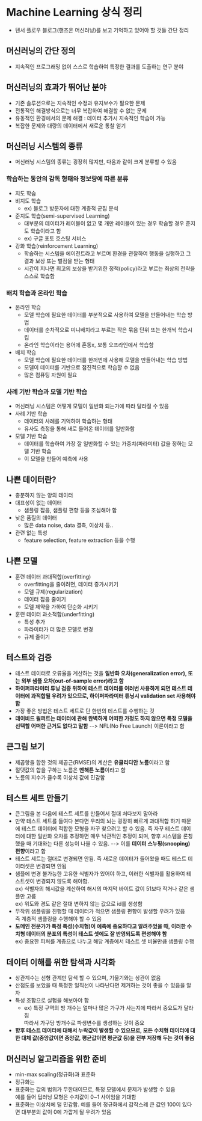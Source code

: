 # Machine Learning 상식 정리
- 텐서 플로우 블로그(핸즈온 머신러닝)를 보고 기억하고 있어야 할 것들 간단 정리

## 머신러닝의 간단 정의
- 지속적인 프로그래밍 없이 스스로 학습하여 특정한 결과를 도출하는 연구 분야

## 머신러닝의 효과가 뛰어난 분야
- 기존 솔루션으로는 지속적인 수정과 유지보수가 필요한 문제
- 전통적인 해결방식으로는 너무 복잡하여 해결할 수 없는 문제 
- 유동적인 환경에서의 문제 해결 : 데이터 추가시 지속적인 학습이 가능 
- 복잡한 문제와 대량의 데이터에서 새로운 통찰 얻기

## 머신러닝 시스템의 종류
- 머신러닝 시스템의 종류는 굉장히 많지만, 다음과 같이 크게 분류할 수 있음

### 학습하는 동안의 감독 형태와 정보량에 따른 분류
- 지도 학습
- 비지도 학습
  - ex) 블로그 방문자에 대한 계층적 군집 분석
- 준지도 학습(semi-supervised Learning)
  - 대부분의 데이터가 레이블이 없고 몇 개만 레이블이 있는 경우 학습할 경우 준지도 학습이라고 함
  - ex) 구글 포토 호스팅 서비스
- 강화 학습(reinforcement Learning)
  - 학습하는 시스템을 에이전트라고 부르며 환경을 관찰하여 행동을 실행하고 그 결과 보상 또는 벌점을 받는 형태
  - 시간이 지나면 최고의 보상을 받기위한 정책(policy)라고 부르는 최상의 전략을 스스로 학습함

### 배치 학습과 온라인 학습
- 온라인 학습
  - 모델 학습에 필요한 데이터를 부분적으로 사용하여 모델을 만들어내는 학습 방법
  - 데이터를 순차적으로 미니배치라고 부르는 작은 묶음 단위 또는 한개씩 학습시킴
  - 온라인 학습이라는 용어에 혼동x, 보통 오프라인에서 학습함
- 배치 학습  
  - 모델 학습에 필요한 데이터를 한꺼번에 사용해 모델을 만들어내는 학습 방법
  - 모델이 데이터를 기반으로 점진적으로 학습할 수 없음
  - 많은 컴퓨팅 자원이 필요
  
### 사례 기반 학습과 모델 기반 학습 
- 머신러닝 시스템은 어떻게 모델이 일반화 되는가에 따라 달라질 수 있음
- 사례 기반 학습
  - 데이터의 사례를 기억하여 학습하는 형태
  - 유사도 측정을 통해 새로 들어온 데이터를 일반화함
- 모델 기반 학습
  - 데이터를 학습하여 가장 잘 일반화할 수 있는 가중치(파라미터) 값을 정하는 모델 기반 학습
  - 이 모델을 만들어 예측에 사용

## 나쁜 데이터란? 
- 충분하지 않는 양의 데이터
- 대표성이 없는 데이터  
  - 샘플링 잡음, 샘플링 편향 등을 조심해야 함
- 낮은 품질의 데이터  
  - 많은 data noise, data 결측, 이상치 등..
- 관련 없는 특성
  - feature selection, feature extraction 등을 수행

## 나쁜 모델
- 훈련 데이터 과대적합(overfitting)
  - overfitting을 줄이려면, 데이터 증가시키기  
  - 모델 규제(regularization)
  - 데이터 잡음 줄이기
  - 모델 제약을 가하여 단순화 시키기  
- 훈련 데이터 과소적합(underfitting)
  - 특성 추가
  - 파라미터가 더 많은 모델로 변경
  - 규제 줄이기

## 테스트와 검증
- 테스트 데이터로 오류율을 계산하는 것을 <b>일반화 오차(generalization error), 또는 외부 샘플 오차(out-of-sample error)라고 함</b>
- <b>하이퍼파라미터 튜닝 검증 위하여 테스트 데이터를 여러번 사용하게 되면 테스트 데이터에 과적합될 우려가 있으므로, 하이퍼파라미터 튜닝시 validation set 사용해야 함</b>
- 가장 좋은 방법은 테스트 세트로 단 한번의 테스트를 수행하는 것
- <b>데이비드 윌퍼트는 데이터에 관해 완벽하게 어떠한 가정도 하지 않으면 특정 모델을 선택할 어떠한 근거도 없다고 말함</b> --> NFL(No Free Launch) 이론이라고 함

## 큰그림 보기
- 제곱항을 합한 것의 제곱근(RMSE)의 계산은 <b>유클리디안 노름</b>이라고 함
- 절댓값의 합을 구하는 노름은 <b>맨해튼 노름</b>이라고 함
- 노름의 지수가 클수록 이상치 값에 민감함

## 테스트 세트 만들기
- 큰그림을 본 다음에 테스트 세트를 만들어서 절대 처다보지 말아라
- 만약 테스트 세트를 들여다 본다면 우리의 뇌는 굉장히 빠르게 과대적합 하기 때문에 테스트 데이터에 적합한 모형을 자꾸 찾으려고 할 수 있음. 즉 자꾸 테스트 데이터에 대한 일반화 오차를 추정하면 매우 낙관적인 추정이 되며, 향후 시스템을 론칭했을 때 기대와는 다른 성능이 나올 수 있음. --> 이를 <b>데이터 스누핑(snooping) 편향</b>이라고 함
- 테스트 세트는 절대로 변경되면 안됨. 즉 새로운 데이터가 들어왔을 때도 테스트 데이터셋은 변경되면 안됨
- 샘플에 변경 불가능한 고유한 식별자가 있어야 하고, 이러한 식별자를 활용하여 테스트셋이 변경되지 않도록 해야함.  
ex) 식별자의 해시값을 계산하여 해시의 마지막 바이트 값이 51보다 작거나 같은 샘플만 고름  
ex) 위도와 경도 같은 절대 변하지 않는 값으로 id를 생성함
- 무작위 샘플링을 진행할 때 데이터가 적으면 샘플링 편향이 발생할 우려가 있음  
  즉 계층적 샘플링을 수행해야 할 수 있음
- <b>도메인 전문가가 특정 특성(수치형)이 예측에 중요하다고 알려주었을 때, 이러한 수치형 데이터의 분포의 특성이 테스트 셋에도 잘 반영되도록 편성해야 함</b>  
ex) 중요한 피처를 계층으로 나누고 해당 계층에서 테스트 셋 비율만큼 샘플링 수행

## 데이터 이해를 위한 탐색과 시각화
- 상관계수는 선형 관계만 탐색 할 수 있으며, 기울기와는 상관이 없음
- 산점도를 보았을 때 특정한 일직선이 나타난다면 제거하는 것이 좋을 수 있음을 알자
- 특성 조합으로 실험을 해보아야 함
  - ex) 특정 구역의 방 개수는 얼마나 많은 가구가 사는지에 따라서 중요도가 달라짐  
    따라서 가구당 방개수로 파생변수를 생성하는 것이 중요
- <b>향후 테스트 데이터에 대해서 누락값이 발생할 수 있으므로, 모든 수치형 데이터에 대한 대체 값(중앙값이면 중앙값, 평균값이면 평균값 등)을 전부 저장해 두는 것이 좋음</b>

## 머신러닝 알고리즘을 위한 준비
- min-max scaling(정규화)과 표준화
 - 정규화는 
- 표준화는 값의 범위가 무한대이므로, 특정 모델에서 문제가 발생할 수 있음  
  예를 들어 딥러닝 모형은 수치값이 0~1 사이임을 기대함
- 표준화는 이상치에 덜 민감함. 예를 들어 정규화에서 갑작스레 큰 값인 100이 있다면 대부분의 값이 0에 가깝게 될 우려가 있음